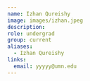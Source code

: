 ```yaml
---
name: Izhan Qureishy
image: images/izhan.jpeg
description:
role: undergrad
group: current
aliases:
  - Izhan Qureishy
links:
  email: yyyyy@umn.edu
---
```



